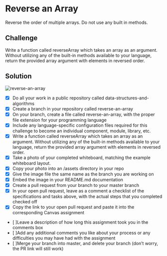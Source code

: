 # Reverse an Array

Reverse the order of multiple arrays.  Do not use any built in methods.

## Challenge

Write a function called reverseArray which takes an array as an argument. Without utilizing any of the built-in methods available to your language, return the provided array argument with elements in reversed order.

## Solution
![reverse-an-array](https://user-images.githubusercontent.com/25094584/38903634-a15fcd96-425a-11e8-8c12-5d19f26abad0.jpg)


- [x] Do all your work in a public repository called data-structures-and-algorithms
- [x] Create a branch in your repository called reverse-an-array
- [x] On your branch, create a file called reverse-an-array, with the proper file extension for your programming language
- [x] Include any language-specific configuration files required for this challenge to become an individual component, module, library, etc.
- [x] Write a function called reverseArray which takes an array as an argument. Without utilizing any of the built-in methods available to your language, return the provided array argument with elements in reversed order.
- [x] Take a photo of your completed whiteboard, matching the example whiteboard layout.
- [x] Copy your photo into an /assets directory in your repo
- [x] Give the image file the same name as the branch you are working on
- [x] Embed the image in your README.md documentation
- [x] Create a pull request from your branch to your master branch
- [x] In your open pull request, leave as a comment a checklist of the specifications and tasks above, with the actual steps that you completed checked off
- [x] Copy the link to your open pull request and paste it into the corresponding Canvas assignment
- [ ]Leave a description of how long this assignment took you in the comments box
- [ ]Add any additional comments you like about your process or any difficulties you may have had with the assignment
- [ ]Merge your branch into master, and delete your branch (don’t worry, the PR link will still work)
